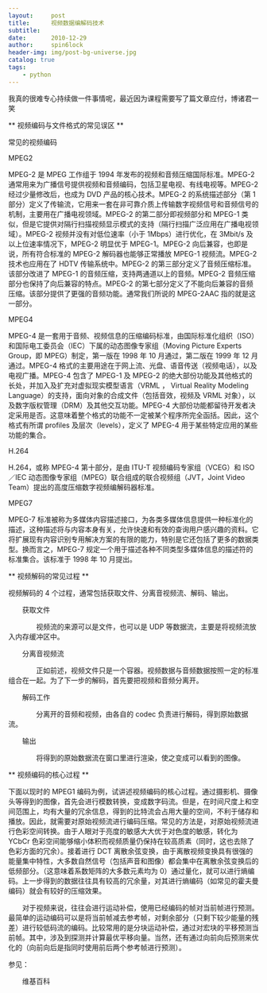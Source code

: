 ```yaml
---
layout:     post
title:      视频数据编解码技术
subtitle:   
date:       2010-12-29
author:     spin6lock
header-img: img/post-bg-universe.jpg
catalog: true
tags:
    - python
---
```

我真的很难专心持续做一件事情呢，最近因为课程需要写了篇文章应付，博诸君一笑

** 视频编码与文件格式的常见误区 **

常见的视频编码

MPEG2

MPEG-2 是 MPEG 工作组于 1994 年发布的视频和音频压缩国际标准。MPEG-2 通常用来为广播信号提供视频和音频编码，包括卫星电视、有线电视等。MPEG-2 经过少量修改后，也成为 DVD 产品的核心技术。MPEG-2 的系统描述部分（第 1 部分）定义了传输流，它用来一套在非可靠介质上传输数字视频信号和音频信号的机制，主要用在广播电视领域。MPEG-2 的第二部分即视频部分和 MPEG-1 类似，但是它提供对隔行扫描视频显示模式的支持（隔行扫描广泛应用在广播电视领域）。MPEG-2 视频并没有对低位速率（小于 1Mbps）进行优化，在 3Mbit/s 及以上位速率情况下，MPEG-2 明显优于 MPEG-1。MPEG-2 向后兼容，也即是说，所有符合标准的 MPEG-2 解码器也能够正常播放 MPEG-1 视频流。MPEG-2 技术也应用在了 HDTV 传输系统中。MPEG-2 的第三部分定义了音频压缩标准。该部分改进了 MPEG-1 的音频压缩，支持两通道以上的音频。MPEG-2 音频压缩部分也保持了向后兼容的特点。MPEG-2 的第七部分定义了不能向后兼容的音频压缩。该部分提供了更强的音频功能。通常我们所说的 MPEG-2AAC 指的就是这一部分。

MPEG4

MPEG-4 是一套用于音频、视频信息的压缩编码标准，由国际标准化组织（ISO）和国际电工委员会（IEC）下属的动态图像专家组（Moving Picture Experts Group，即 MPEG）制定，第一版在 1998 年 10 月通过，第二版在 1999 年 12 月通过。MPEG-4 格式的主要用途在于网上流、光盘、语音传送（视频电话），以及电视广播。MPEG-4 包含了 MPEG-1 及 MPEG-2 的绝大部份功能及其他格式的长处，并加入及扩充对虚拟现实模型语言（VRML ， Virtual Reality Modeling Language）的支持，面向对象的合成文件（包括音效，视频及 VRML 对象），以及数字版权管理（DRM）及其他交互功能。MPEG-4 大部份功能都留待开发者决定采用是否。这意味着整个格式的功能不一定被某个程序所完全函括。因此，这个格式有所谓 profiles 及层次（levels），定义了 MPEG-4 用于某些特定应用的某些功能的集合。

H.264

H.264，或称 MPEG-4 第十部分，是由 ITU-T 视频编码专家组（VCEG）和 ISO／IEC 动态图像专家组（MPEG）联合组成的联合视频组（JVT，Joint Video Team）提出的高度压缩数字视频编解码器标准。

MPEG7 

MPEG-7 标准被称为多媒体内容描述接口，为各类多媒体信息提供一种标准化的描述，这种描述将与内容本身有关，允许快速和有效的查询用户感兴趣的资料。它将扩展现有内容识别专用解决方案的有限的能力，特别是它还包括了更多的数据类型。换而言之，MPEG-7 规定一个用于描述各种不同类型多媒体信息的描述符的标准集合。该标准于 1998 年 10 月提出。 

** 视频解码的常见过程 **

视频解码的 4 个过程，通常包括获取文件、分离音视频流、解码、输出。

　　获取文件

　　　　视频流的来源可以是文件，也可以是 UDP 等数据流，主要是将视频流放入内存缓冲区中。

　　分离音视频流

　　　　正如前述，视频文件只是一个容器。视频数据与音频数据按照一定的标准组合在一起。为了下一步的解码，首先要把视频和音频分离开。

　　解码工作

　　　　分离开的音频和视频，由各自的 codec 负责进行解码，得到原始数据流。

　　输出

　　　　将得到的原始数据流在窗口里进行渲染，使之变成可以看到的图像。

** 视频编码的核心过程 **

下面以现时的 MPEG1 编码为例，试讲述视频编码的核心过程。通过摄影机、摄像头等得到的图像，首先会进行模数转换，变成数字码流。但是，在时间尺度上和空间范围上，均有大量的冗余信息，得到的比特流会占用大量的空间，不利于储存和播放。因此，就需要对原始视频流进行编码压缩。常见的方法是，对原始视频流进行色彩空间转换。由于人眼对于亮度的敏感大大优于对色度的敏感，转化为 YCbCr 色彩空间能够缩小体积而视频质量仍保持在较高质素（同时，这也去除了色彩方面的冗余）。接着进行 DCT 离散余弦变换，由于离散视频变换具有很强的能量集中特性，大多数自然信号（包括声音和图像）都会集中在离散余弦变换后的低频部分。（这意味着系数矩阵的大多数元素均为 0）通过量化，就可以进行熵编码。上一步得到的数据往往具有较高的冗余量，对其进行熵编码（如常见的霍夫曼编码）就会有较好的压缩效果。

　　对于视频来说，往往会进行运动补偿，使用已经编码的帧对当前帧进行预测。最简单的运动编码可以是将当前帧减去参考帧，对剩余部分（只剩下较少能量的残差）进行较低码流的编码。比较常用的是分块运动补偿，通过对宏块的平移预测当前帧。其中，涉及到探测并计算最优平移向量。当然，还有通过向前向后预测来优化的（向前向后是指同时使用前后两个参考帧进行预测）。

参见：

　　维基百科
